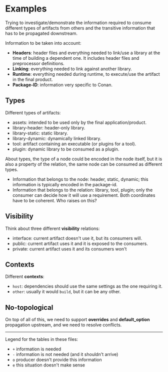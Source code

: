 Examples
========

Trying to investigate/demonstrate the information required to consume different
types of artifacts from others and the transitive information that has to be
propagated downstream.

Information to be taken into account:
 * **Headers**: header files and everything needed to link/use a library at the time
   of building a dependent one. It includes header files and preprocessor definitions.
 * **Linking**: everything needed to link against another library.
 * **Runtime**: everything needed during runtime, to execute/use the artifact in the
   final product.
 * **Package-ID**: information very specific to Conan.


Types
-----

Different types of artifacts:
 * assets: intended to be used only by the final application/product.
 * library-header: header-only library.
 * library-static: static library.
 * library-dynamic: dynamically linked library.
 * tool: artifact containing an executable (or plugins for a tool).
 * plugin: dynamic library to be consumed as a plugin.

About types, the type of a node could be encoded in the node itself, but
it is also a property of the relation, the same node can be consumed as
different types.
 * Information that belongs to the node: header, static, dynamic; this
   information is typically encoded in the package-id.
 * Information that belongs to the relation: library, tool, plugin; only
   the consumer can decide how it will use a requirement.
Both coordinates have to be coherent. Who raises on this?


Visibility
----------

Think about three different **visibility** relations:
 * interface: current artifact doesn't use it, but its consumers will.
 * public: current artifact uses it and it is exposed to the consumers.
 * private: current artifact uses it and its consumers won't


Contexts
--------

Different **contexts**:
 * `host`: dependencies should use the same settings as the one requiring it.
 * `other`: usually it would `build`, but it can be any other.


No-topological
--------------

On top of all of this, we need to support **overrides** and **default_option** propagation
upstream, and we need to resolve conflicts.

---

Legend for the tables in these files:
 * `+` information is needed
 * `-` information is not needed (and it shouldn't arrive)
 * `o` producer doesn't provide this information
 * `e` this situation doesn't make sense
